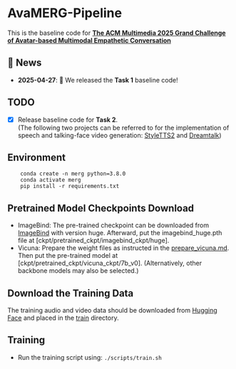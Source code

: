 # AvaMERG-Pipeline
This is the baseline code for [**The ACM Multimedia 2025 Grand Challenge of Avatar-based Multimodal Empathetic Conversation**](https://avamerg.github.io/MM25-challenge/)

## 📰 News

- **2025-04-27**: 🎉 We released the **Task 1** baseline code!

## TODO
- [x] Release baseline code for **Task 2**.  
(The following two projects can be referred to for the implementation of speech and talking-face video generation:
[StyleTTS2](https://github.com/yl4579/StyleTTS2) and [Dreamtalk](https://github.com/ali-vilab/dreamtalk))

## Environment
```
    conda create -n merg python=3.8.0
    conda activate merg
    pip install -r requirements.txt
```
## Pretrained Model Checkpoints Download
- ImageBind: The pre-trained checkpoint can be downloaded from [ImageBind](https://dl.fbaipublicfiles.com/imagebind/imagebind_huge.pth) with version huge. Afterward, put the imagebind_huge.pth file at [ckpt/pretrained_ckpt/imagebind_ckpt/huge].
- Vicuna: Prepare the weight files as instructed in the [prepare_vicuna.md](ckpt/pretrained_ckpt/prepare_vicuna.md). Then put the pre-trained model at [ckpt/pretrained_ckpt/vicuna_ckpt/7b_v0].
(Alternatively, other backbone models may also be selected.)

## Download the Training Data
The training audio and video data should be downloaded from [Hugging Face](https://huggingface.co/datasets/ZhangHanXD/AvaMERG) and placed in the [train](merg_data/train) directory.

## Training
- Run the training script using:
        ```
        ./scripts/train.sh
        ```
